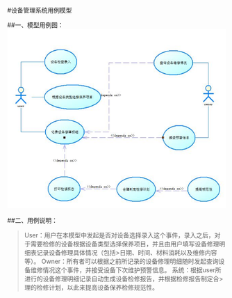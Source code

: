 ﻿#设备管理系统用例模型

##一、模型用例图：
 ![用例图](https://github.com/09143516/MIS/blob/master/images/用例图.JPG)



##二、用例说明：
>User：用户在本模型中发起是否对设备选择录入这个事件，录入之后，对于需要检修的设备根据设备类型选择保养项目，并且由用户填写设备修理明细表记录设备修理具体情况（包括>日期、时间、材料消耗以及维修内容等）。
>Owner：所有者可以根据之前所记录的设备修理明细随时发起查询设备维修情况这个事件，并接受设备下次维护预警信息。
>系统：根据user所进行的设备修理明细记录自动生成设备检修报告，并根据检修报告制定合>理的检修计划，以此来提高设备保养检修规范性。
